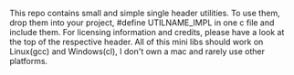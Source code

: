 This repo contains small and simple single header utilities.
To use them, drop them into your project, #define UTILNAME_IMPL in one c file and include them.
For licensing information and credits, please have a look at the top of the respective header.
All of this mini libs should work on Linux(gcc) and Windows(cl), I don't own a mac and rarely use other platforms.
